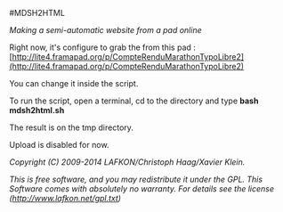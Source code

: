 #MDSH2HTML

*Making a semi-automatic website from a pad online*

Right now, it's configure to grab the from this pad :
[http://lite4.framapad.org/p/CompteRenduMarathonTypoLibre2](http://lite4.framapad.org/p/CompteRenduMarathonTypoLibre2)

You can change it inside the script.

To run the script, open a terminal, cd to the directory and type
**bash mdsh2html.sh**

The result is on the tmp directory.

Upload is disabled for now.


*Copyright (C) 2009-2014 LAFKON/Christoph Haag/Xavier Klein.*

*This is free software, and you may redistribute it under the GPL.*
*This Software comes with absolutely no warranty.*
*For details see the license (http://www.lafkon.net/gpl.txt)*
